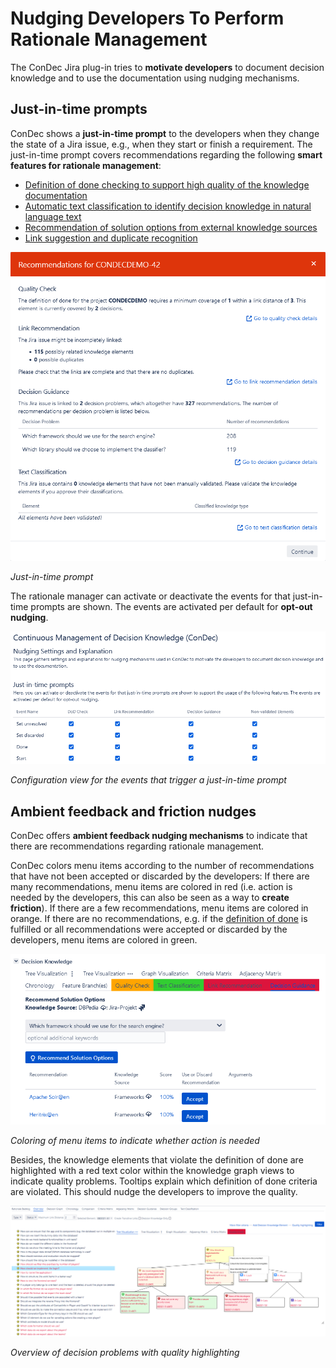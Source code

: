 # Nudging Developers To Perform Rationale Management

The ConDec Jira plug-in tries to **motivate developers** to document decision knowledge and to use the documentation using nudging mechanisms.

## Just-in-time prompts
ConDec shows a **just-in-time prompt** to the developers when they change the state of a Jira issue, e.g., when they start or finish a requirement.
The just-in-time prompt covers recommendations regarding the following **smart features for rationale management**:
- [Definition of done checking to support high quality of the knowledge documentation](https://github.com/cures-hub/cures-condec-jira/tree/master/doc/features/quality-checking.md)
- [Automatic text classification to identify decision knowledge in natural language text](https://github.com/cures-hub/cures-condec-jira/tree/master/doc/features/automatic-text-classification.md)
- [Recommendation of solution options from external knowledge sources](https://github.com/cures-hub/cures-condec-jira/tree/master/doc/features/decision-guidance.md)
- [Link suggestion and duplicate recognition](https://github.com/cures-hub/cures-condec-jira/tree/master/doc/features/link-suggestion.md)

![Just-in-time prompt](https://github.com/cures-hub/cures-condec-jira/raw/master/doc/screenshots/nudging_prompt.png)

*Just-in-time prompt*

The rationale manager can activate or deactivate the events for that just-in-time prompts are shown. 
The events are activated per default for **opt-out nudging**.

![Configuration view for the events that trigger a just-in-time prompt](https://github.com/cures-hub/cures-condec-jira/raw/master/doc/screenshots/config_nudging_events.png)

*Configuration view for the events that trigger a just-in-time prompt*

## Ambient feedback and friction nudges
ConDec offers **ambient feedback nudging mechanisms** to indicate that there are recommendations regarding rationale management.

ConDec colors menu items according to the number of recommendations that have not been accepted or discarded by the developers:
If there are many recommendations, menu items are colored in red (i.e. action is needed by the developers, this can also be seen as a way to **create friction**).
If there are a few recommendations, menu items are colored in orange.
If there are no recommendations, e.g. if the [definition of done](https://github.com/cures-hub/cures-condec-jira/tree/master/doc/features/quality-checking.md) is fulfilled 
or all recommendations were accepted or discarded by the developers, menu items are colored in green.

![Coloring of menu items to indicate whether action is needed](https://github.com/cures-hub/cures-condec-jira/raw/master/doc/screenshots/nudging_ambient_feedback_menu.png)

*Coloring of menu items to indicate whether action is needed*

Besides, the knowledge elements that violate the definition of done are highlighted with a red text color within
the knowledge graph views to indicate quality problems. 
Tooltips explain which definition of done criteria are violated.
This should nudge the developers to improve the quality.

![Overview of decision problems with quality highlighting](https://github.com/cures-hub/cures-condec-jira/raw/master/doc/screenshots/knowledge_overview_quality_highlighting.png)

*Overview of decision problems with quality highlighting*